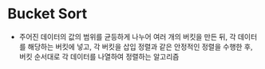 # Bucket Sort
- 주어진 데이터의 값의 범위를 균등하게 나누어 여러 개의 버킷을 만든 뒤, 각 데이터를 해당하는 버킷에 넣고, 각 버킷을 삽입 정렬과 같은 안정적인 정렬을 수행한 후, 버킷 순서대로 각 데이터를 나열하여 정렬하는 알고리즘

